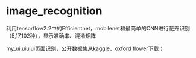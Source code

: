 # image_recognition
利用tensorflow2.2中的Efficientnet，mobilenet和最简单的CNN进行花卉识别（5,17,102种），显示准确率、混淆矩阵

my_ui,uiuiui页面识别，公开数据集从kaggle、oxford flower下载；
